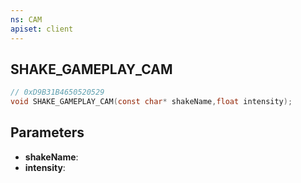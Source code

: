 ```yaml
---
ns: CAM
apiset: client
---
```

## SHAKE_GAMEPLAY_CAM

```c
// 0xD9B31B4650520529
void SHAKE_GAMEPLAY_CAM(const char* shakeName,float intensity);
```


## Parameters
* **shakeName**:
* **intensity**: